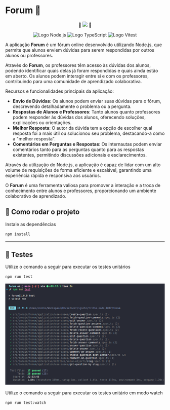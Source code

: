 # Forum 💬

<p align="center">
  🚧
  <img src="https://img.shields.io/badge/Em%20Desenvolvimento-yellow.svg">
  🚧
</p>

<p align="center">
  <img src="https://img.shields.io/static/v1?logo=Node.js&logoColor=339933&label=Node.js&message=Node.js&color=339933" alt="Logo Node.js" />
  <img src="https://img.shields.io/static/v1?logo=TypeScript&logoColor=3178C6&label=TypeScript&message=TypeScript&color=3178C6" alt="Logo TypeScript" />
  <img src="https://img.shields.io/static/v1?logo=Vitest&logoColor=6E9F18&label=Vitest&message=Vitest&color=6E9F18" alt="Logo Vitest" />
</p>

A aplicação **Forum** é um fórum online desenvolvido utilizando Node.js, que permite que alunos enviem dúvidas para serem respondidas por outros alunos ou professores.

Através do **Forum**, os professores têm acesso às dúvidas dos alunos, podendo identificar quais delas já foram respondidas e quais ainda estão em aberto. Os alunos podem interagir entre si e com os professores, contribuindo para uma comunidade de aprendizado colaborativa.

Recursos e funcionalidades principais da aplicação:

- **Envio de Dúvidas**: Os alunos podem enviar suas dúvidas para o fórum, descrevendo detalhadamente o problema ou a pergunta.
- **Respostas de Alunos e Professores**: Tanto alunos quanto professores podem responder às dúvidas dos alunos, oferecendo soluções, explicações ou orientações.
- **Melhor Resposta**: O autor da dúvida tem a opção de escolher qual resposta foi a mais útil ou solucionou seu problema, destacando-a como a "melhor resposta".
- **Comentários em Perguntas e Respostas**: Os internautas podem enviar comentários tanto para as perguntas quanto para as respostas existentes, permitindo discussões adicionais e esclarecimentos.

Através da utilização do Node.js, a aplicação é capaz de lidar com um alto volume de requisições de forma eficiente e escalável, garantindo uma experiência rápida e responsiva aos usuários.

O **Forum** é uma ferramenta valiosa para promover a interação e a troca de conhecimento entre alunos e professores, proporcionando um ambiente colaborativo de aprendizado.

## 🧭 Como rodar o projeto

Instale as dependências

```bash
npm install
```

---

## 🧪 Testes

Utilize o comando a seguir para executar os testes unitários

```bash
npm run test
```

![](.github/npm-run-test.png)

Utilize o comando a seguir para executar os testes unitário em modo watch

```bash
npm run test:watch
````
